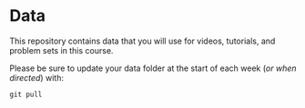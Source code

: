 # Data

This repository contains data that you will use for videos, tutorials, and problem sets in this course.

Please be sure to update your data folder at the start of each week (*or when directed*) with:

```
git pull
```
